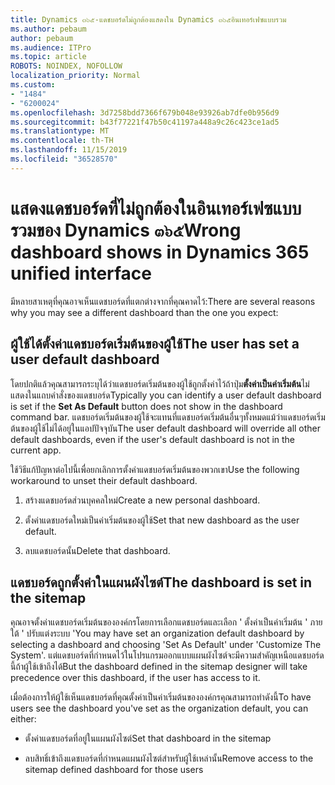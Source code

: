 ```yaml
---
title: Dynamics ๓๖๕-แดชบอร์ดไม่ถูกต้องแสดงใน Dynamics ๓๖๕อินเทอร์เฟซแบบรวม
ms.author: pebaum
author: pebaum
ms.audience: ITPro
ms.topic: article
ROBOTS: NOINDEX, NOFOLLOW
localization_priority: Normal
ms.custom:
- "1484"
- "6200024"
ms.openlocfilehash: 3d7258bdd7366f679b048e93926ab7dfe0b956d9
ms.sourcegitcommit: b43f77221f47b50c41197a448a9c26c423ce1ad5
ms.translationtype: MT
ms.contentlocale: th-TH
ms.lasthandoff: 11/15/2019
ms.locfileid: "36528570"
---
```

# <a name="wrong-dashboard-shows-in-dynamics-365-unified-interface"></a><span data-ttu-id="4fb82-102">แสดงแดชบอร์ดที่ไม่ถูกต้องในอินเทอร์เฟซแบบรวมของ Dynamics ๓๖๕</span><span class="sxs-lookup"><span data-stu-id="4fb82-102">Wrong dashboard shows in Dynamics 365 unified interface</span></span>

<span data-ttu-id="4fb82-103">มีหลายสาเหตุที่คุณอาจเห็นแดชบอร์ดที่แตกต่างจากที่คุณคาดไว้:</span><span class="sxs-lookup"><span data-stu-id="4fb82-103">There are several reasons why you may see a different dashboard than the one you expect:</span></span>

## <a name="the-user-has-set-a-user-default-dashboard"></a><span data-ttu-id="4fb82-104">ผู้ใช้ได้ตั้งค่าแดชบอร์ดเริ่มต้นของผู้ใช้</span><span class="sxs-lookup"><span data-stu-id="4fb82-104">The user has set a user default dashboard</span></span> 

<span data-ttu-id="4fb82-105">โดยปกติแล้วคุณสามารถระบุได้ว่าแดชบอร์ดเริ่มต้นของผู้ใช้ถูกตั้งค่าไว้ถ้าปุ่ม**ตั้งค่าเป็นค่าเริ่มต้น**ไม่แสดงในแถบคำสั่งของแดชบอร์ด</span><span class="sxs-lookup"><span data-stu-id="4fb82-105">Typically you can identify a user default dashboard is set if the **Set As Default** button does not show in the dashboard command bar.</span></span> <span data-ttu-id="4fb82-106">แดชบอร์ดเริ่มต้นของผู้ใช้จะแทนที่แดชบอร์ดเริ่มต้นอื่นๆทั้งหมดแม้ว่าแดชบอร์ดเริ่มต้นของผู้ใช้ไม่ได้อยู่ในแอปปัจจุบัน</span><span class="sxs-lookup"><span data-stu-id="4fb82-106">The user default dashboard will override all other default dashboards, even if the user's default dashboard is not in the current app.</span></span>

<span data-ttu-id="4fb82-107">ใช้วิธีแก้ปัญหาต่อไปนี้เพื่อยกเลิกการตั้งค่าแดชบอร์ดเริ่มต้นของพวกเขา</span><span class="sxs-lookup"><span data-stu-id="4fb82-107">Use the following workaround to unset their default dashboard.</span></span>

1. <span data-ttu-id="4fb82-108">สร้างแดชบอร์ดส่วนบุคคลใหม่</span><span class="sxs-lookup"><span data-stu-id="4fb82-108">Create a new personal dashboard.</span></span>

2. <span data-ttu-id="4fb82-109">ตั้งค่าแดชบอร์ดใหม่เป็นค่าเริ่มต้นของผู้ใช้</span><span class="sxs-lookup"><span data-stu-id="4fb82-109">Set that new dashboard as the user default.</span></span>

3. <span data-ttu-id="4fb82-110">ลบแดชบอร์ดนั้น</span><span class="sxs-lookup"><span data-stu-id="4fb82-110">Delete that dashboard.</span></span>

## <a name="the-dashboard-is-set-in-the-sitemap"></a><span data-ttu-id="4fb82-111">แดชบอร์ดถูกตั้งค่าในแผนผังไซต์</span><span class="sxs-lookup"><span data-stu-id="4fb82-111">The dashboard is set in the sitemap</span></span>

<span data-ttu-id="4fb82-112">คุณอาจตั้งค่าแดชบอร์ดเริ่มต้นขององค์กรโดยการเลือกแดชบอร์ดและเลือก ' ตั้งค่าเป็นค่าเริ่มต้น ' ภายใต้ ' ปรับแต่งระบบ '</span><span class="sxs-lookup"><span data-stu-id="4fb82-112">You may have set an organization default dashboard by selecting a dashboard and choosing 'Set As Default' under 'Customize The System'.</span></span> <span data-ttu-id="4fb82-113">แต่แดชบอร์ดที่กำหนดไว้ในโปรแกรมออกแบบแผนผังไซต์จะมีความสำคัญเหนือแดชบอร์ดนี้ถ้าผู้ใช้เข้าถึงได้</span><span class="sxs-lookup"><span data-stu-id="4fb82-113">But the dashboard defined in the sitemap designer will take precedence over this dashboard, if the user has access to it.</span></span>

<span data-ttu-id="4fb82-114">เมื่อต้องการให้ผู้ใช้เห็นแดชบอร์ดที่คุณตั้งค่าเป็นค่าเริ่มต้นขององค์กรคุณสามารถทำดังนี้</span><span class="sxs-lookup"><span data-stu-id="4fb82-114">To have users see the dashboard you've set as the organization default, you can either:</span></span>

* <span data-ttu-id="4fb82-115">ตั้งค่าแดชบอร์ดที่อยู่ในแผนผังไซต์</span><span class="sxs-lookup"><span data-stu-id="4fb82-115">Set that dashboard in the sitemap</span></span>

* <span data-ttu-id="4fb82-116">ลบสิทธิ์เข้าถึงแดชบอร์ดที่กำหนดแผนผังไซต์สำหรับผู้ใช้เหล่านั้น</span><span class="sxs-lookup"><span data-stu-id="4fb82-116">Remove access to the sitemap defined dashboard for those users</span></span>
